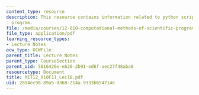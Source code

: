```yaml
---
content_type: resource
description: This resource contains information related to python scripting language
  program.
file: /media/courses/12-010-computational-methods-of-scientific-programming-fall-2011/2894ec9889a5d368214a9333b654714e_MIT12_010F11_Lec18.pdf
file_type: application/pdf
learning_resource_types:
- Lecture Notes
ocw_type: OCWFile
parent_title: Lecture Notes
parent_type: CourseSection
parent_uid: 5816426e-e626-2b91-ed6f-aec27f48aba8
resourcetype: Document
title: MIT12_010F11_Lec18.pdf
uid: 2894ec98-89a5-d368-214a-9333b654714e
---
```

